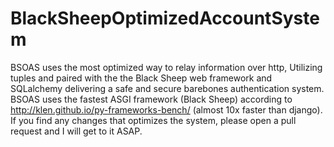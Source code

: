 # BlackSheepOptimizedAccountSystem
BSOAS uses the most optimized way to relay information over http, Utilizing tuples and paired with the the Black Sheep web framework and SQLalchemy delivering a safe and secure barebones authentication system. 
BSOAS uses the fastest ASGI framework (Black Sheep) according to http://klen.github.io/py-frameworks-bench/ (almost 10x faster than django).
If you find any changes that optimizes the system, please open a pull request and I will get to it ASAP.
